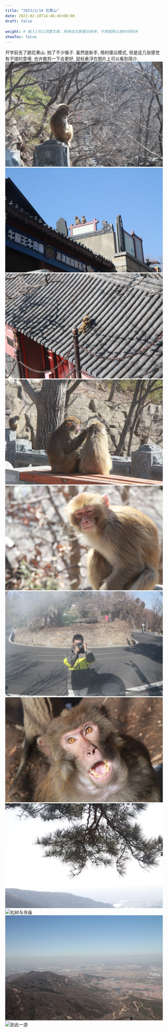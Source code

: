 ```yaml
---
title: "2023/2/14 花果山"
date: 2023-02-18T14:46:45+08:00
draft: false

weight: # 输入1可以顶置文章，用来给文章展示排序，不填就默认按时间排序
showToc: false
---
```

开学前去了趟花果山. 拍了不少猴子.
虽然是新手, 用的傻瓜模式, 但是这几张感觉有不错的意境. 也许裁剪一下会更好.
鼠标悬浮在图片上可以看到简介.
![独坐敬亭山](monkey-alone.JPG "独坐敬亭山")
![](monkey-overlook.JPG "俯瞰众生")
![](monkey-fight.JPG "在庙顶打闹")
![](monkey-company.JPG "在情人节帮你抓虱子")
![](monkey-old.JPG "意味深长的老猴子")
![](selfie.JPG "自拍")
![](monkey-shock.JPG "对镜头大吼的猴子")
![](pine-tree.JPG "松树与海州")
![](pine-tree-2.JPG "松树与寺庙")
![](lianyungang-overlook.JPG "俯视连云港")
![](monument.JPG "到此一游")

